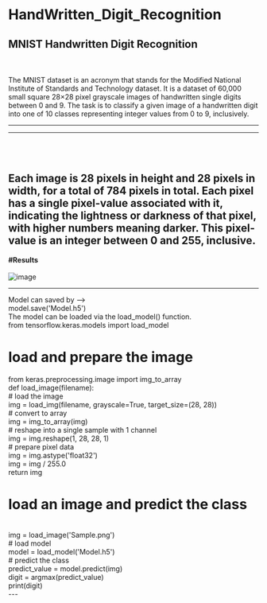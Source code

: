 # HandWritten_Digit_Recognition
MNIST Handwritten Digit Recognition
---
<br><br>The MNIST dataset is an acronym that stands for the Modified National Institute of Standards and Technology dataset. It is a dataset of 60,000 small square 28×28 pixel grayscale images of handwritten single digits between 0 and 9. The task is to classify a given image of a handwritten digit into one of 10 classes representing integer values from 0 to 9, inclusively.<br>

---
---
<br><br>
Each image is 28 pixels in height and 28 pixels in width, for a total of 784 pixels in total. Each pixel has a single pixel-value associated with it, indicating the lightness or darkness of that pixel, with higher numbers meaning darker. This pixel-value is an integer between 0 and 255, inclusive.
---
<b> #Results</b>
<br><br>
![image](https://user-images.githubusercontent.com/37467941/148041087-c1ffebe2-7ea4-4906-951c-189ca46119a3.png)

---
Model can saved by --> 
<br>model.save('Model.h5')<br>
The model can be loaded via the load_model() function.<br>
from tensorflow.keras.models import load_model<br>
# load and prepare the image<br>
from keras.preprocessing.image import img_to_array<br>
def load_image(filename):<br>
	# load the image<br>
	img = load_img(filename, grayscale=True, target_size=(28, 28))<br>
	# convert to array<br>
	img = img_to_array(img)<br>
	# reshape into a single sample with 1 channel<br>
	img = img.reshape(1, 28, 28, 1)<br>
	# prepare pixel data<br>
	img = img.astype('float32')<br>
	img = img / 255.0<br>
	return img<br>
 
# load an image and predict the class<br>
<br>
	img = load_image('Sample.png')<br>
	# load model<br>
	model = load_model('Model.h5')<br>
	# predict the class<br>
	predict_value = model.predict(img)<br>
	digit = argmax(predict_value)<br>
	print(digit)<br>
---

